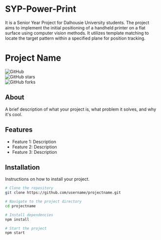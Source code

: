 # SYP-Power-Print
 It is a Senior Year Project for Dalhousie University students. The project aims to implement the initial positioning of a handheld printer on a flat surface using computer vision methods. It utilizes template matching to locate the target pattern within a specified plane for position tracking.

# Project Name

![GitHub](https://img.shields.io/github/license/username/projectname)  
![GitHub stars](https://img.shields.io/github/stars/username/projectname)  
![GitHub forks](https://img.shields.io/github/forks/username/projectname)  

## About

A brief description of what your project is, what problem it solves, and why it's cool.

## Features

- Feature 1: Description
- Feature 2: Description
- Feature 3: Description

## Installation

Instructions on how to install your project.

```bash
# Clone the repository
git clone https://github.com/username/projectname.git

# Navigate to the project directory
cd projectname

# Install dependencies
npm install

# Start the project
npm start
